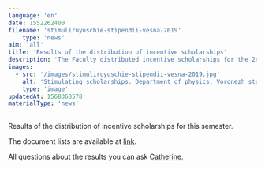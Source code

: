 ```yaml
---
language: 'en'
date: 1552262400
filename: 'stimuliruyuschie-stipendii-vesna-2019'
    type: 'news'
aim: 'all'
title: 'Results of the distribution of incentive scholarships'
description: 'The Faculty distributed incentive scholarships for the 2nd semester of the 2018-2019 academic year'
images:
  - src: '/images/stimuliruyuschie-stipendii-vesna-2019.jpg'
    alt: 'Stimulating scholarships. Department of physics, Voronezh state University'
    type: 'image'
updatedAt: 1568360578
materialType: 'news'
---
```

Results of the distribution of incentive scholarships for this semester.

The document lists are available at [link](https://vk.com/doc24974484_495087245?hash=fe53c4b57cf0a76a8b&dl=c3684bdad878002b5a).

All questions about the results you can ask [Catherine](https://vk.com/pavelevaka).
